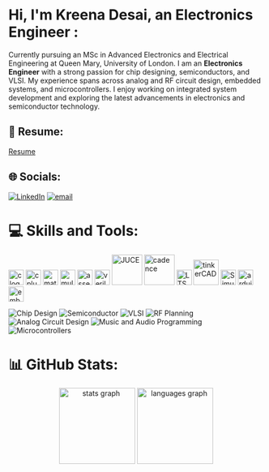 # Hi, I'm Kreena Desai, an Electronics Engineer :
Currently pursuing an MSc in Advanced Electronics and Electrical Engineering at Queen Mary, University of London. I am an **Electronics Engineer** with a strong passion for chip designing, semiconductors, and VLSI. My experience spans across analog and RF circuit design, embedded systems, and microcontrollers. I enjoy working on integrated system development and exploring the latest advancements in electronics and semiconductor technology. 

## 📄 Resume:
[Resume](KreenaDesai_Resume.pdf)

## 🌐 Socials:
[![LinkedIn](https://img.shields.io/badge/LinkedIn-%230077B5.svg?logo=linkedin&logoColor=white)](https://www.linkedin.com/in/kreena-desai/)
[![email](https://img.shields.io/badge/Email-D14836?logo=gmail&logoColor=white)](mailto:kreena.desai30@gmail.com) 

# 💻 Skills and Tools:  
<div align="left">
  <img src="https://cdn.jsdelivr.net/gh/devicons/devicon/icons/c/c-original.svg" height="30" width="30" alt="c logo" />
  <img src="https://cdn.jsdelivr.net/gh/devicons/devicon/icons/cplusplus/cplusplus-original.svg" height="30" width="30" alt="cplusplus logo" />
  <img src="https://cdn.jsdelivr.net/gh/devicons/devicon/icons/matlab/matlab-original.svg" height="30" width="30" alt="matlab logo" />
  <img src="https://cdn-1.webcatalog.io/catalog/multisim-live/multisim-live-icon-filled-256.png?v=1714775192633" height="30" width="30" alt="multisim logo" />
  <img src="https://media.licdn.com/dms/image/v2/D4D12AQEM9F_-u1OT5Q/article-cover_image-shrink_600_2000/article-cover_image-shrink_600_2000/0/1658763190886?e=2147483647&v=beta&t=aEp72fzTRZC_0EilFbT0wVV2jw6O-Bqt759qLG4pLrw" height="30" width="30" alt="assembly language" />
  <img src="https://static-00.iconduck.com/assets.00/systemverilog-icon-474x512-k06u9utx.png" height="30" width="30" alt="verilog" />
  <img src="https://juce.com/wp-content/uploads/2022/07/JUCE-logo-horiz.svg" height="60" width="60" alt="JUCE" />
  <img src="https://bracknellbid.co.uk/wp-content/uploads/2021/01/cadence-design-systems-logo-1024x323.jpg" height="60" width="60" alt="cadence" />
  <img src="https://www.it.unlv.edu/sites/default/files/styles/250_width/public/sites/default/files/assets/software/logos/ltspice.png?itok=MVgB4Gip" height="30" width="30" alt="LTSpice" />
  <img src="https://tinderboxcollective.org/wp-content/uploads/2023/08/tinkercad-logo.png" height="50" width="50" alt="tinkerCAD" />
  <img src="https://upload.wikimedia.org/wikipedia/commons/3/36/Simulink_Logo_%28non-wordmark%29.png" height="30" width="30" alt="Simulink" />
  <img src="https://cdn.jsdelivr.net/gh/devicons/devicon/icons/arduino/arduino-original.svg" height="30" width="30" alt="arduino logo" />
  <img src="https://cdn.jsdelivr.net/gh/devicons/devicon/icons/embeddedc/embeddedc-original.svg" height="30" width="30" alt="embeddedc logo" />
</div>




![Chip Design](https://img.shields.io/badge/Chip%20Design-FF8C00?style=flat-square&logoColor=white) ![Semiconductor](https://img.shields.io/badge/Semiconductor-4169E1?style=flat-square&logoColor=white) ![VLSI](https://img.shields.io/badge/VLSI-9932CC?style=flat-square&logoColor=white) ![RF Planning](https://img.shields.io/badge/RF%20Planning-8A2BE2?style=flat-square&logoColor=white) ![Analog Circuit Design](https://img.shields.io/badge/Analog%20Circuit%20Design-FF7F50?style=flat-square&logoColor=white) ![Music and Audio Programming](https://img.shields.io/badge/Music%20and%20Audio%20Programming-FF69B4?style=flat-square&logo=music&logoColor=white) ![Microcontrollers](https://img.shields.io/badge/Microcontrollers-32CD32?style=flat-square&logoColor=white) 

# 📊 GitHub Stats:
<div align="center">
  <img src="https://github-readme-stats.vercel.app/api?username=Kreena30&hide_title=false&hide_rank=false&show_icons=true&include_all_commits=true&count_private=true&disable_animations=false&theme=dracula&locale=en&hide_border=false" height="150" alt="stats graph"  />
  <img src="https://github-readme-stats.vercel.app/api/top-langs?username=Kreena30&locale=en&hide_title=false&layout=compact&card_width=320&langs_count=5&theme=dracula&hide_border=false" height="150" alt="languages graph"  />
</div>



